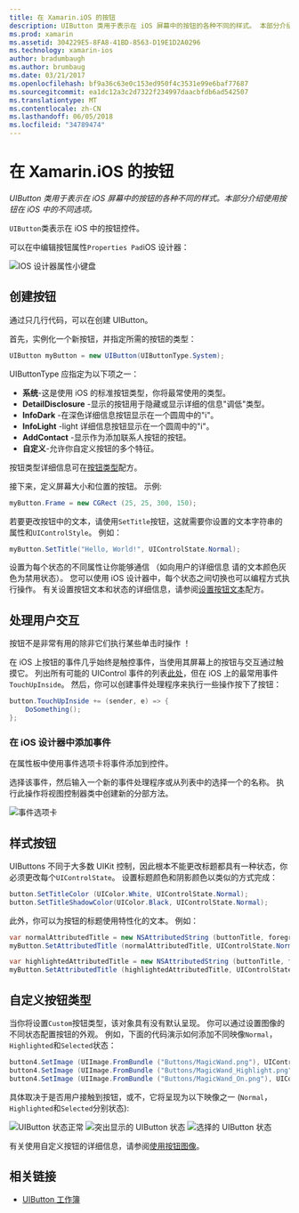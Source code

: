 ```yaml
---
title: 在 Xamarin.iOS 的按钮
description: UIButton 类用于表示在 iOS 屏幕中的按钮的各种不同的样式。 本部分介绍使用按钮在 iOS 中的不同选项。
ms.prod: xamarin
ms.assetid: 304229E5-8FA8-41BD-8563-D19E1D2A0296
ms.technology: xamarin-ios
author: bradumbaugh
ms.author: brumbaug
ms.date: 03/21/2017
ms.openlocfilehash: bf9a36c63e0c153ed950f4c3531e99e6baf77687
ms.sourcegitcommit: ea1dc12a3c2d7322f234997daacbfdb6ad542507
ms.translationtype: MT
ms.contentlocale: zh-CN
ms.lasthandoff: 06/05/2018
ms.locfileid: "34789474"
---
```

# <a name="buttons-in-xamarinios"></a>在 Xamarin.iOS 的按钮

_UIButton 类用于表示在 iOS 屏幕中的按钮的各种不同的样式。本部分介绍使用按钮在 iOS 中的不同选项。_

`UIButton`类表示在 iOS 中的按钮控件。 

可以在中编辑按钮属性`Properties Pad`iOS 设计器：


![](buttons-images/properties.png "IOS 设计器属性小键盘")

## <a name="creating-a-button"></a>创建按钮

通过只几行代码，可以在创建 UIButton。

首先，实例化一个新按钮，并指定所需的按钮的类型：

```csharp
UIButton myButton = new UIButton(UIButtonType.System);
```

UIButtonType 应指定为以下项之一：

- **系统**-这是使用 iOS 的标准按钮类型，你将最常使用的类型。
- **DetailDisclosure** -显示的按钮用于隐藏或显示详细的信息"调低"类型。
- **InfoDark** -在深色详细信息按钮显示在一个圆周中的"i"。
- **InfoLight** -light 详细信息按钮显示在一个圆周中的"i"。
- **AddContact** -显示作为添加联系人按钮的按钮。
- **自定义**-允许你自定义按钮的多个特征。

按钮类型详细信息可在[按钮类型](https://developer.xamarin.com/recipes/ios/standard_controls/buttons/create_different_types_of_buttons/)配方。

接下来，定义屏幕大小和位置的按钮。 示例:

```csharp
myButton.Frame = new CGRect (25, 25, 300, 150);
```

若要更改按钮中的文本，请使用`SetTitle`按钮，这就需要你设置的文本字符串的属性和`UIControlStyle`。 例如：

```csharp
myButton.SetTitle("Hello, World!", UIControlState.Normal);
```

设置为每个状态的不同属性让你能够通信 （如向用户的详细信息 请的文本颜色灰色为禁用状态）。 您可以使用 iOS 设计器中，每个状态之间切换也可以编程方式执行操作。 有关设置按钮文本和状态的详细信息，请参阅[设置按钮文本](https://developer.xamarin.com/recipes/ios/standard_controls/buttons/set_button_text/)配方。

## <a name="dealing-with-user-interactions"></a>处理用户交互


按钮不是非常有用的除非它们执行某些单击时操作 ！ 

在 iOS 上按钮的事件几乎始终是触控事件，当使用其屏幕上的按钮与交互通过触摸它。 列出所有可能的 UIControl 事件的列表[此处](https://developer.apple.com/documentation/uikit/uicontrolevents)，但在 iOS 上的最常用事件`TouchUpInside`。 然后，你可以创建事件处理程序来执行一些操作按下了按钮：


```csharp
button.TouchUpInside += (sender, e) => {
    DoSomething();
};
```

### <a name="adding-events-in-the-ios-designer"></a>在 iOS 设计器中添加事件
 
在属性板中使用事件选项卡将事件添加到控件。

选择该事件，然后输入一个新的事件处理程序或从列表中的选择一个的名称。 执行此操作将视图控制器类中创建新的分部方法。

![事件选项卡](buttons-images/image1.png)

## <a name="styling-a-button"></a>样式按钮

UIButtons 不同于大多数 UIKit 控制，因此根本不能更改标题都具有一种状态，你必须更改每个`UIControlState`。 设置标题颜色和阴影颜色以类似的方式完成：

```csharp
button.SetTitleColor (UIColor.White, UIControlState.Normal);
button.SetTitleShadowColor(UIColor.Black, UIControlState.Normal);
```

此外，你可以为按钮的标题使用特性化的文本。 例如：

```csharp
var normalAttributedTitle = new NSAttributedString (buttonTitle, foregroundColor: UIColor.Blue, strikethroughStyle: NSUnderlineStyle.Single);
myButton.SetAttributedTitle (normalAttributedTitle, UIControlState.Normal);

var highlightedAttributedTitle = new NSAttributedString (buttonTitle, foregroundColor: UIColor.Green, strikethroughStyle: NSUnderlineStyle.Thick);
myButton.SetAttributedTitle (highlightedAttributedTitle, UIControlState.Highlighted);
```

## <a name="custom-button-types"></a>自定义按钮类型


当你将设置`Custom`按钮类型，该对象具有没有默认呈现。 你可以通过设置图像的不同状态配置按钮的外观。 例如，下面的代码演示如何添加不同映像`Normal`，`Highlighted`和`Selected`状态：


```csharp
button4.SetImage (UIImage.FromBundle ("Buttons/MagicWand.png"), UIControlState.Normal);
button4.SetImage (UIImage.FromBundle ("Buttons/MagicWand_Highlight.png"), UIControlState.Highlighted);
button4.SetImage (UIImage.FromBundle ("Buttons/MagicWand_On.png"), UIControlState.Selected);
```


具体取决于是否用户接触到按钮，或不，它将呈现为以下映像之一 (`Normal`，`Highlighted`和`Selected`分别状态):


![](buttons-images/image22.png "UIButton 状态正常")
![](buttons-images/image23.png "突出显示的 UIButton 状态")
![](buttons-images/image24.png "选择的 UIButton 状态")

有关使用自定义按钮的详细信息，请参阅[使用按钮图像](https://developer.xamarin.com/recipes/ios/standard_controls/buttons/use_an_image_for_a_button/)。


## <a name="related-links"></a>相关链接

- [UIButton 工作簿](https://developer.xamarin.com/workbooks/ios/user-interface/UIbutton/uibutton.workbook)
